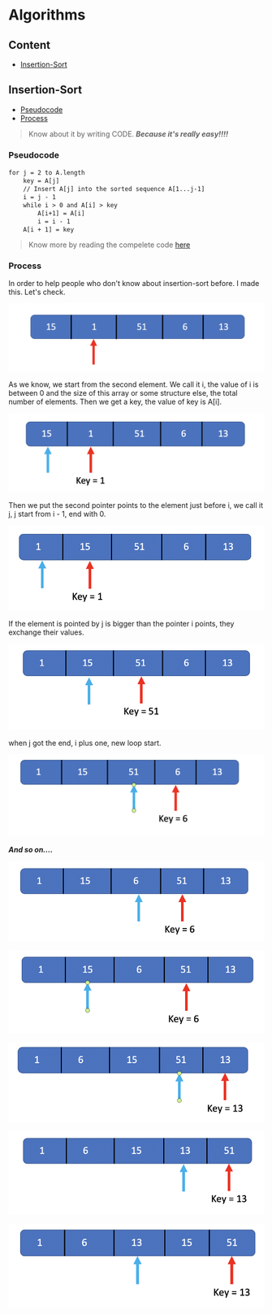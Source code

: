 # Algorithms

## Content

- [Insertion-Sort](#Insertion-Sort)

## Insertion-Sort

- [Pseudocode](#Pseudocode)
- [Process](#Process)

> Know about it by writing CODE.
> ***Because it's really easy!!!!***

### Pseudocode

```
for j = 2 to A.length
	key = A[j]
	// Insert A[j] into the sorted sequence A[1...j-1]
	i = j - 1
	while i > 0 and A[i] > key
		A[i+1] = A[i]
		i = i - 1
	A[i + 1] = key
```

> Know more by reading the compelete code [here](./basic/insert_sort.h)

### Process

In order to help people who don't know about insertion-sort before. I made this. Let's check.

![step1](../picture/algorithms/insertion-sort/step1.png)

As we know, we start from the second element. We call it i, the value of i is between 0 and the size of this array or some structure else, the total number of elements. Then we get a key, the value of key is A[i].

![step2](../picture/algorithms/insertion-sort/step2.png)

Then we put the second pointer points to the element just before i, we call it j, j start from i - 1, end with 0.

![step3](../picture/algorithms/insertion-sort/step3.png)

If the element is pointed by j is bigger than the pointer i points, they exchange their values.

![step4](../picture/algorithms/insertion-sort/step4.png)

when j got the end, i plus one, new loop start.

![step5](../picture/algorithms/insertion-sort/step5.png)

***And so on....***

![step6](../picture/algorithms/insertion-sort/step6.png)

![step7](../picture/algorithms/insertion-sort/step7.png)

![step8](../picture/algorithms/insertion-sort/step8.png)

![step9](../picture/algorithms/insertion-sort/step9.png)

![step10](../picture/algorithms/insertion-sort/step10.png)

